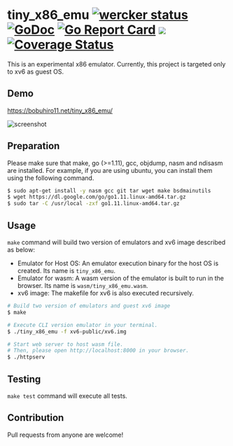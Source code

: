# tiny_x86_emu [![wercker status](https://app.wercker.com/status/7ac504b68746c744dd7dc4b5e52e4735/s/master "wercker status")](https://app.wercker.com/project/byKey/7ac504b68746c744dd7dc4b5e52e4735) [![GoDoc](https://godoc.org/github.com/nmi/tiny_x86_emu?status.svg)](https://godoc.org/github.com/nmi/tiny_x86_emu) [![Go Report Card](https://goreportcard.com/badge/github.com/nmi/tiny_x86_emu)](https://goreportcard.com/report/github.com/nmi/tiny_x86_emu) ![](https://img.shields.io/github/license/nmi/tiny_x86_emu.svg) [![Coverage Status](https://coveralls.io/repos/github/nmi/tiny_x86_emu/badge.svg)](https://coveralls.io/github/nmi/tiny_x86_emu)

This is an experimental x86 emulator. Currently, this project is targeted only to xv6 as guest OS.

## Demo

https://bobuhiro11.net/tiny_x86_emu/

![screenshot](https://raw.githubusercontent.com/nmi/tiny_x86_emu/master/screenshot.png)

## Preparation

Please make sure that make, go (>=1.11), gcc, objdump, nasm and ndisasm are installed.
For example, if you are using ubuntu, you can install them using the following command.

```bash
$ sudo apt-get install -y nasm gcc git tar wget make bsdmainutils
$ wget https://dl.google.com/go/go1.11.linux-amd64.tar.gz
$ sudo tar -C /usr/local -zxf go1.11.linux-amd64.tar.gz
```

## Usage

`make` command will build two version of emulators and xv6 image described as below:
- Emulator for Host OS: An emulator execution binary for the host OS is created. Its name is `tiny_x86_emu`.
- Emulator for wasm: A wasm version of the emulator is built to run in the browser. Its name is `wasm/tiny_x86_emu.wasm`.
- xv6 image: The makefile for xv6 is also executed recursively.

```bash
# Build two version of emulators and guest xv6 image
$ make

# Execute CLI version emulator in your terminal.
$ ./tiny_x86_emu -f xv6-public/xv6.img

# Start web server to host wasm file.
# Then, please open http://localhost:8000 in your browser.
$ ./httpserv
```

## Testing

`make test` command will execute all tests.

## Contribution

Pull requests from anyone are welcome!
